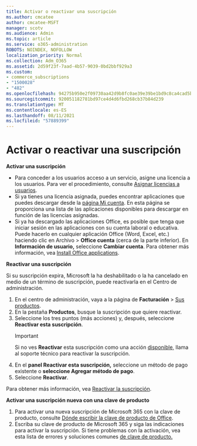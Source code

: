 ```yaml
---
title: Activar o reactivar una suscripción
ms.author: cmcatee
author: cmcatee-MSFT
manager: scotv
ms.audience: Admin
ms.topic: article
ms.service: o365-administration
ROBOTS: NOINDEX, NOFOLLOW
localization_priority: Normal
ms.collection: Adm_O365
ms.assetid: 2d59f23f-7aad-4b57-9039-0bd2bbf929a3
ms.custom:
- commerce_subscriptions
- "1500028"
- "482"
ms.openlocfilehash: 94275b950e2f09730aa42d9b8fc0ae39e39be1bd9c8ca4cad5b20926b263fca2
ms.sourcegitcommit: 920051182781bd97ce4d4d6fbd268cb37b84d239
ms.translationtype: MT
ms.contentlocale: es-ES
ms.lasthandoff: 08/11/2021
ms.locfileid: "57889399"
---
```

# <a name="activate-or-reactivate-a-subscription"></a>Activar o reactivar una suscripción

**Activar una suscripción**

- Para conceder a los usuarios acceso a un servicio, asigne una licencia a los usuarios. Para ver el procedimiento, consulte [Asignar licencias a usuarios](https://docs.microsoft.com/microsoft-365/admin/manage/assign-licenses-to-users).
- Si ya tienes una licencia asignada, puedes encontrar aplicaciones que puedes descargar desde la [página Mi cuenta](https://portal.office.com/account/#installs). En esta página se proporciona una lista de las aplicaciones disponibles para descargar en función de las licencias asignadas.
- Si ya ha descargado las aplicaciones Office, es posible que tenga que iniciar sesión en las aplicaciones con su cuenta laboral o educativa. Puede hacerlo en cualquier aplicación Office (Word, Excel, etc.) haciendo clic en Archivo  >  **Office cuenta** (cerca de la parte inferior). En **Información de usuario,** seleccione **Cambiar cuenta**. Para obtener más información, vea [Install Office applications](https://docs.microsoft.com/microsoft-365/admin/setup/install-applications).

**Reactivar una suscripción**

Si su suscripción expira, Microsoft la ha deshabilitado o la ha cancelado en medio de un término de suscripción, puede reactivarla en el Centro de administración.
  
1. En el centro de administración, vaya a la página de **Facturación** > [Sus productos](https://go.microsoft.com/fwlink/p/?linkid=842054).
2. En la pestaña **Productos**, busque la suscripción que quiere reactivar.
3. Seleccione los tres puntos (más acciones) y, después, seleccione **Reactivar esta suscripción**.
    > [!IMPORTANT]
    > Si no ves **Reactivar** esta suscripción como una acción [disponible,](https://go.microsoft.com/fwlink/p/?linkid=518322) llama al soporte técnico para reactivar la suscripción.
4. En el **panel Reactivar esta suscripción,** seleccione un método de pago existente o **seleccione Agregar método de pago**.
5. Seleccione **Reactivar**.

Para obtener más información, vea [Reactivar la suscripción](https://docs.microsoft.com/microsoft-365/commerce/subscriptions/reactivate-your-subscription).

**Activar una suscripción nueva con una clave de producto**

1. Para activar una nueva suscripción de Microsoft 365 con la clave de producto, consulte [Dónde escribir la clave de producto de Office](https://support.office.com/article/where-to-enter-your-office-product-key-0a82e5ae-739e-4b92-a6f4-2ec780c185db).
2. Escriba su clave de producto de Microsoft 365 y siga las indicaciones para activar la suscripción. Si tiene problemas con la activación, vea esta lista de errores y soluciones comunes [de clave de producto.](https://docs.microsoft.com/microsoft-365/commerce/product-key-errors-and-solutions)